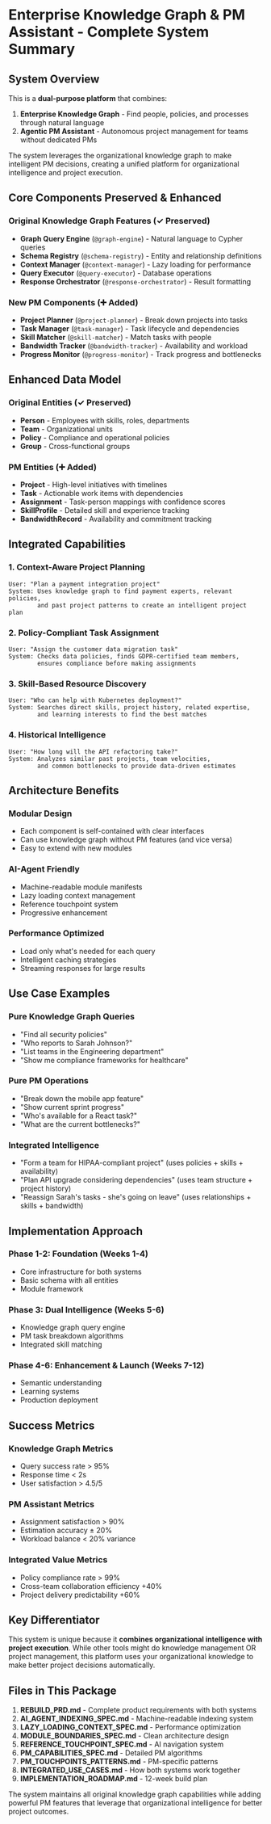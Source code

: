 # Enterprise Knowledge Graph & PM Assistant - Complete System Summary

## System Overview

This is a **dual-purpose platform** that combines:
1. **Enterprise Knowledge Graph** - Find people, policies, and processes through natural language
2. **Agentic PM Assistant** - Autonomous project management for teams without dedicated PMs

The system leverages the organizational knowledge graph to make intelligent PM decisions, creating a unified platform for organizational intelligence and project execution.

## Core Components Preserved & Enhanced

### Original Knowledge Graph Features (✓ Preserved)
- **Graph Query Engine** (`@graph-engine`) - Natural language to Cypher queries
- **Schema Registry** (`@schema-registry`) - Entity and relationship definitions  
- **Context Manager** (`@context-manager`) - Lazy loading for performance
- **Query Executor** (`@query-executor`) - Database operations
- **Response Orchestrator** (`@response-orchestrator`) - Result formatting

### New PM Components (➕ Added)
- **Project Planner** (`@project-planner`) - Break down projects into tasks
- **Task Manager** (`@task-manager`) - Task lifecycle and dependencies
- **Skill Matcher** (`@skill-matcher`) - Match tasks with people
- **Bandwidth Tracker** (`@bandwidth-tracker`) - Availability and workload
- **Progress Monitor** (`@progress-monitor`) - Track progress and bottlenecks

## Enhanced Data Model

### Original Entities (✓ Preserved)
- **Person** - Employees with skills, roles, departments
- **Team** - Organizational units
- **Policy** - Compliance and operational policies
- **Group** - Cross-functional groups

### PM Entities (➕ Added)
- **Project** - High-level initiatives with timelines
- **Task** - Actionable work items with dependencies
- **Assignment** - Task-person mappings with confidence scores
- **SkillProfile** - Detailed skill and experience tracking
- **BandwidthRecord** - Availability and commitment tracking

## Integrated Capabilities

### 1. Context-Aware Project Planning
```
User: "Plan a payment integration project"
System: Uses knowledge graph to find payment experts, relevant policies, 
        and past project patterns to create an intelligent project plan
```

### 2. Policy-Compliant Task Assignment
```
User: "Assign the customer data migration task"
System: Checks data policies, finds GDPR-certified team members,
        ensures compliance before making assignments
```

### 3. Skill-Based Resource Discovery
```
User: "Who can help with Kubernetes deployment?"
System: Searches direct skills, project history, related expertise,
        and learning interests to find the best matches
```

### 4. Historical Intelligence
```
User: "How long will the API refactoring take?"
System: Analyzes similar past projects, team velocities,
        and common bottlenecks to provide data-driven estimates
```

## Architecture Benefits

### Modular Design
- Each component is self-contained with clear interfaces
- Can use knowledge graph without PM features (and vice versa)
- Easy to extend with new modules

### AI-Agent Friendly
- Machine-readable module manifests
- Lazy loading context management  
- Reference touchpoint system
- Progressive enhancement

### Performance Optimized
- Load only what's needed for each query
- Intelligent caching strategies
- Streaming responses for large results

## Use Case Examples

### Pure Knowledge Graph Queries
- "Find all security policies"
- "Who reports to Sarah Johnson?"
- "List teams in the Engineering department"
- "Show me compliance frameworks for healthcare"

### Pure PM Operations  
- "Break down the mobile app feature"
- "Show current sprint progress"
- "Who's available for a React task?"
- "What are the current bottlenecks?"

### Integrated Intelligence
- "Form a team for HIPAA-compliant project" (uses policies + skills + availability)
- "Plan API upgrade considering dependencies" (uses team structure + project history)
- "Reassign Sarah's tasks - she's going on leave" (uses relationships + skills + bandwidth)

## Implementation Approach

### Phase 1-2: Foundation (Weeks 1-4)
- Core infrastructure for both systems
- Basic schema with all entities
- Module framework

### Phase 3: Dual Intelligence (Weeks 5-6)  
- Knowledge graph query engine
- PM task breakdown algorithms
- Integrated skill matching

### Phase 4-6: Enhancement & Launch (Weeks 7-12)
- Semantic understanding
- Learning systems
- Production deployment

## Success Metrics

### Knowledge Graph Metrics
- Query success rate > 95%
- Response time < 2s
- User satisfaction > 4.5/5

### PM Assistant Metrics
- Assignment satisfaction > 90%
- Estimation accuracy ± 20%
- Workload balance < 20% variance

### Integrated Value Metrics
- Policy compliance rate > 99%
- Cross-team collaboration efficiency +40%
- Project delivery predictability +60%

## Key Differentiator

This system is unique because it **combines organizational intelligence with project execution**. While other tools might do knowledge management OR project management, this platform uses your organizational knowledge to make better project decisions automatically.

## Files in This Package

1. **REBUILD_PRD.md** - Complete product requirements with both systems
2. **AI_AGENT_INDEXING_SPEC.md** - Machine-readable indexing system
3. **LAZY_LOADING_CONTEXT_SPEC.md** - Performance optimization
4. **MODULE_BOUNDARIES_SPEC.md** - Clean architecture design
5. **REFERENCE_TOUCHPOINT_SPEC.md** - AI navigation system
6. **PM_CAPABILITIES_SPEC.md** - Detailed PM algorithms
7. **PM_TOUCHPOINTS_PATTERNS.md** - PM-specific patterns
8. **INTEGRATED_USE_CASES.md** - How both systems work together
9. **IMPLEMENTATION_ROADMAP.md** - 12-week build plan

The system maintains all original knowledge graph capabilities while adding powerful PM features that leverage that organizational intelligence for better project outcomes.